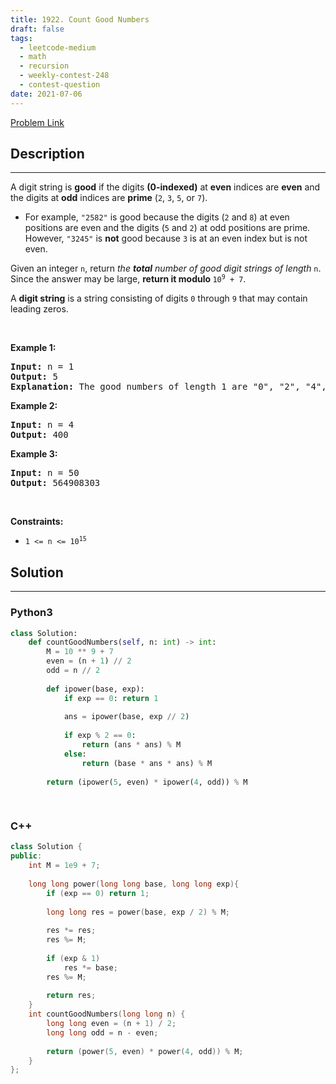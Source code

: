 ```yaml
---
title: 1922. Count Good Numbers
draft: false
tags: 
  - leetcode-medium
  - math
  - recursion
  - weekly-contest-248
  - contest-question
date: 2021-07-06
---
```


[Problem Link](https://leetcode.com/problems/count-good-numbers/)

## Description

---
<p>A digit string is <strong>good</strong> if the digits <strong>(0-indexed)</strong> at <strong>even</strong> indices are <strong>even</strong> and the digits at <strong>odd</strong> indices are <strong>prime</strong> (<code>2</code>, <code>3</code>, <code>5</code>, or <code>7</code>).</p>

<ul>
	<li>For example, <code>&quot;2582&quot;</code> is good because the digits (<code>2</code> and <code>8</code>) at even positions are even and the digits (<code>5</code> and <code>2</code>) at odd positions are prime. However, <code>&quot;3245&quot;</code> is <strong>not</strong> good because <code>3</code> is at an even index but is not even.</li>
</ul>

<p>Given an integer <code>n</code>, return <em>the <strong>total</strong> number of good digit strings of length </em><code>n</code>. Since the answer may be large, <strong>return it modulo </strong><code>10<sup>9</sup> + 7</code>.</p>

<p>A <strong>digit string</strong> is a string consisting of digits <code>0</code> through <code>9</code> that may contain leading zeros.</p>

<p>&nbsp;</p>
<p><strong class="example">Example 1:</strong></p>

<pre>
<strong>Input:</strong> n = 1
<strong>Output:</strong> 5
<strong>Explanation:</strong> The good numbers of length 1 are &quot;0&quot;, &quot;2&quot;, &quot;4&quot;, &quot;6&quot;, &quot;8&quot;.
</pre>

<p><strong class="example">Example 2:</strong></p>

<pre>
<strong>Input:</strong> n = 4
<strong>Output:</strong> 400
</pre>

<p><strong class="example">Example 3:</strong></p>

<pre>
<strong>Input:</strong> n = 50
<strong>Output:</strong> 564908303
</pre>

<p>&nbsp;</p>
<p><strong>Constraints:</strong></p>

<ul>
	<li><code>1 &lt;= n &lt;= 10<sup>15</sup></code></li>
</ul>


## Solution

---
### Python3
``` py title='count-good-numbers'
class Solution:
    def countGoodNumbers(self, n: int) -> int:
        M = 10 ** 9 + 7
        even = (n + 1) // 2
        odd = n // 2
        
        def ipower(base, exp):
            if exp == 0: return 1
            
            ans = ipower(base, exp // 2)
            
            if exp % 2 == 0:
                return (ans * ans) % M
            else:
                return (base * ans * ans) % M
            
        return (ipower(5, even) * ipower(4, odd)) % M
        
        
```
### C++
``` cpp title='count-good-numbers'
class Solution {
public:
    int M = 1e9 + 7;
    
    long long power(long long base, long long exp){
        if (exp == 0) return 1;
        
        long long res = power(base, exp / 2) % M;
        
        res *= res;
        res %= M;
        
        if (exp & 1)
            res *= base;
        res %= M;
        
        return res;
    }
    int countGoodNumbers(long long n) {
        long long even = (n + 1) / 2;
        long long odd = n - even;
        
        return (power(5, even) * power(4, odd)) % M;
    }
};
```

